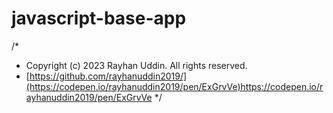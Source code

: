 # javascript-base-app

/*
 * Copyright (c) 2023 Rayhan Uddin. All rights reserved.
 * [https://github.com/rayhanuddin2019/](https://codepen.io/rayhanuddin2019/pen/ExGrvVe)https://codepen.io/rayhanuddin2019/pen/ExGrvVe
 */
